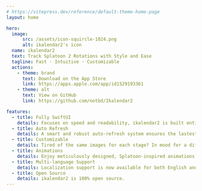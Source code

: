 ```yaml
---
# https://vitepress.dev/reference/default-theme-home-page
layout: home

hero:
  image:
      src: /assets/icon-squircle-1024.png
      alt: ikalendar2's icon
  name: ikalendar2
  text: Track Splatoon 2 Rotations with Style and Ease
  tagline: Fast · Intuitive · Customizable
  actions:
    - theme: brand
      text: Download on the App Store
      link: https://apps.apple.com/app/id1529193361
    - theme: alt
      text: View on GitHub
      link: https://github.com/notbd/Ikalendar2

features:
  - title: Fully SwiftUI
    details: Focuses on speed and readability, ikalendar2 is built entirely in SwiftUI, leveraging the latest APIs to deliver a fast and modern app experience.
  - title: Auto Refresh
    details: A smart and robust auto-refresh system ensures the lastest rotation info is always ready. The natural way is to forget about doing it yourself.
  - title: Customizable
    details: Tired of the same images for each stage? In mood for a different app icon? Make it truly yours with extensive personalization options.
  - title: Animations
    details: Enjoy meticulously designed, Splatoon-inspired animations throughout the app, making rotation tracking as fun and vibrant as the game itself.
  - title: Multi-language Support
    details: Localization support is now available for both English and Japanese.
  - title: Open Source
    details: ikalendar2 is 100% open source.
---
```


